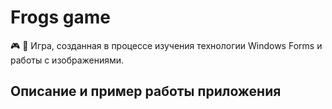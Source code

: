 # Frogs game
🎮 🐸 Игра, созданная в процессе изучения технологии Windows Forms и работы с изображениями.
## Описание и пример работы приложения
